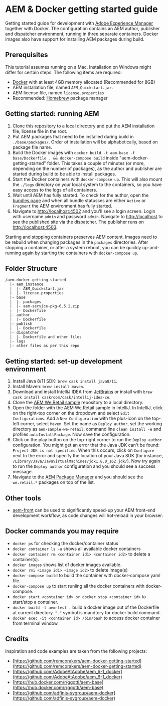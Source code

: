 # AEM & Docker getting started guide

Getting started guide for development with [Adobe Experience Manager](https://www.adobe.com/nl/marketing-cloud/experience-manager.html) together with Docker. The configuration contains an AEM author, publisher and dispatcher environment, running in three separate containers. Docker images also have support for installing AEM packages during build.

## Prerequisites

This tutorial assumes running on a Mac. Installation on Windows might differ for certain steps. The following items are required:

- [Docker](https://www.docker.com) with at least 4GB memory allocated (Recommended for 8GB)
- AEM installation file, named `AEM_Quickstart.jar`.
- AEM license file, named `license.properties`
- Recommended: [Homebrew](https://brew.sh) package manager

## Getting started: running AEM

1. Clone this repository to a local directory and put the AEM installation file, license file in the root.
2. Put AEM packages that need to be installed during build in `./base/packages/`. Order of installation will be alphabetically, based on package file name.
3. Build the Docker images with `docker build -t aem-base -f base/Dockerfile . && docker-compose build` inside "aem-docker-getting-started" folder. This takes a couple of minutes (or more, depending on the number of packages), as the author and publisher are started during build to be able to install packages.
4. Start the Docker containers with `docker-compose up`. This will also mount the `./logs` directory on your local system to the containers, so you have easy access to the logs of all containers.
5. Wait until AEM has fully started. To check for the author, open the [bundles page](http://localhost:4502/system/console/bundles) and when all bundle statusses are either `Active` or `Fragment` the AEM environment has fully started.
6. Navigate to [http://localhost:4502](http://localhost:4502) and you'll see a login screen. Login with username `admin` and password `admin`. Navigate to [http://localhost](http://localhost) to see the published site via the dispatcher. The publisher runs on [http://localhost:4503](http://localhost:4503).

Starting and stopping containers preserves AEM content. Images need to be rebuild when changing packages in the `packages` directories. After stopping a container, or after a system reboot, you can be quickly up-and-running again by starting the containers with `docker-compose up`.

## Folder Structure
```
/aem-docker-getting-started
  |- aem_instance
  |  |- AEM_Quickstart.jar
  |  |- license.properties
  |- base
  |  |- packages
  |  |- aem-service-pkg-6.5.2.zip
  |  |- Dockerfile
  |- author
  |  |- Dockerfile
  |- publish
  |  |- Dockerfile
  |- dispatcher
  |  |- Dockerfile and other files
  |- logs
  |- other files as per this repo

```

## Getting started: set-up development environment

1. Install Java 8/11 SDK: `brew cask install java8/11`.
2. Install Maven: `brew install maven`.
3. Download and install IntelliJ IDEA from [JetBrains](https://www.jetbrains.com/idea/download) or install with `brew cask install caskroom/cask/intellij-idea-ce`.
4. Clone the [AEM We.Retail sample](https://github.com/Adobe-Marketing-Cloud/aem-sample-we-retail) repository to a local directory.
5. Open the folder with the AEM We.Retail sample in IntelliJ. In IntelliJ, click on the right-top corner on the dropdown and select `Edit Configurations`. Add a `New Configuration` with the plus-icon on the top-left corner, select `Maven`. Set the name as `Deploy author`, set the working directory as `aem-sample-we-retail`, command line `clean install -e` and profiles `autoInstallPackage`. Now save the configuration.
6. Click on the play button on the top-right corner to run the `Deploy author` configuration. You might get an error that the Java JDK can't be found: `Project JDK is not specified`. When this occurs, click on `Configure` next to the error and specify the location of your Java SDK (for instance, `/Library/Java/JavaVirtualMachines/jdk1.8.0_162.jdk/`). Now try again to run the `Deploy author` configuration and you should see a success message.
7. Navigate to the [AEM Package Manager](http://localhost:4502/crx/packmgr/index.jsp) and you should see the `we.retail.*` packages on top of the list.

## Other tools

- [aem-front](https://github.com/kevinweber/aem-front) can be used to significantly speed-up your AEM front-end development workflow, as code changes will hot-reload in your browser.

## Docker commands you may require
- `docker ps` for checking the docker/container status
- `docker container ls -a` shows all available docker containers
- `docker container rm <container id1> <container id2>` to delete a container(s).
- `docker images` shows list of docker images available.
- `docker rmi <image id1> <image id2>` to delete image(s)
- `docker-compose build` to build the container with docker-compose yaml file.
- `docker-compose up` to start runiing all the docker containers with docker-compose.
- `docker start <container id> or docker stop <container id>` to start/stop a container. 
- `docker build -t aem-test .` build a docker image out of the Dockerfile at current directory. `"."` symbol is mandtory for docker build command.
- `docker exec -it <container id> /bin/bash` to access docker container from terminal window.

## Credits

Inspiration and code examples are taken from the following projects:

- [https://github.com/remcorakers/aem-docker-getting-started](https://github.com/remcorakers/aem-docker-getting-started)
- [https://github.com/AdobeAtAdobe/aem_6-1_docker](https://github.com/AdobeAtAdobe/aem_6-1_docker)
- [https://hub.docker.com/r/ggotti/aem-base](https://hub.docker.com/r/ggotti/aem-base)
- [https://github.com/adfinis-sygroup/aem-docker](https://github.com/adfinis-sygroup/aem-docker)
